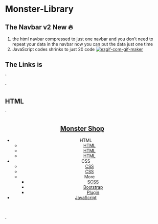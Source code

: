 # Monster-Library
## The Navbar v2 New 🔥
1. the html navbar compressed to just one navbar and you don't need to repeat your data in the navbar
now you can put the data just one time
2. JavaScript codes shrinks to just 20 code
<a href="https://imgbb.com/"><img src="https://i.ibb.co/F8VSyRn/ezgif-com-gif-maker.gif" alt="ezgif-com-gif-maker" border="0" /></a>

## The Links is
`<link rel="stylesheet" href="SCSS/navbar.css" />
<link rel="stylesheet" href="Font/style.css" />
<script defer src="index.js"></script>`

## HTML
`<header>
    <nav>
        <h1 class="logo"><a href="#">Monster Shop</a></h1>
        <span id="show_icon" class="icon-menu"></span>
        <ul class="grandfather" id="grandFather">
            <li class="main_list">
                <div class="main_top">
                    <span class="main_links">HTML</span>
                    <span class="icon-plus icon"></span>
                </div>
                <ul class="sub_parent">
                    <li><a class="links_href" href="#">HTML</a></li>
                    <li><a class="links_href" href="#">HTML</a></li>
                    <li><a class="links_href" href="#">HTML</a></li>
                </ul>
            </li>
            <li class="main_list">
                <div class="main_top">
                    <span class="main_links">CSS</span>
                    <span class="icon-plus icon"></span>
                </div>
                <ul class="sub_parent">
                    <li><a class="links_href" href="#">CSS</a></li>
                    <li><a class="links_href" href="#">CSS</a></li>
                    <li class="sub_main_list">
                        <div class="sub_main_top more">
                            <span class="dropdown_link">More</span>
                            <span class="icon-plus icon"></span>
                        </div>
                        <ul class="sub_sub_parent">
                            <li><a class="sub_links_href" href="#">SCSS</a></li>
                            <li><a class="sub_links_href" href="#">Bootstrap</a></li>
                            <li><a class="sub_links_href" href="#">Plugin</a></li>
                        </ul>
                    </li>
                </ul>
            </li>
            <li class="main_list">
                <div class="main_top">
                    <a href="#" class="main_links">JavaScript</a>
                </div>
            </li>
        </ul>
    </nav>
</header>`
